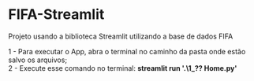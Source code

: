 # FIFA-Streamlit
 Projeto usando a biblioteca Streamlit utilizando a base de dados FIFA

1 - Para executar o App, abra o terminal no caminho da pasta onde estão salvo os arquivos;  
2 - Execute esse comando no terminal: <b>streamlit run '.\1_?? Home.py'</b>
